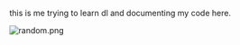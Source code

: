 this is me trying to learn dl and documenting my code here.

 ![random.png](https://i.ibb.co/nM6PsS7V/Time-waits-for-no-one.jpg)